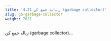 ```yaml
---
title: '4.21 زباله جمع کن (garbage collector)'
slug: go-garbage-collector
weight: 7021
---
```


زباله جمع کن (garbage collector)...